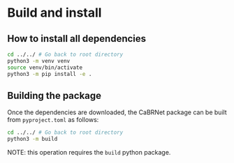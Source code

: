 # Build and install

## How to install all dependencies

```bash
cd ../../ # Go back to root directory
python3 -m venv venv
source venv/bin/activate
python3 -m pip install -e .
```

## Building the package

Once the dependencies are downloaded, the CaBRNet package can be built from
`pyproject.toml` as follows:

```bash
cd ../../ # Go back to root directory
python3 -m build
```

NOTE: this operation requires the `build` python package.

